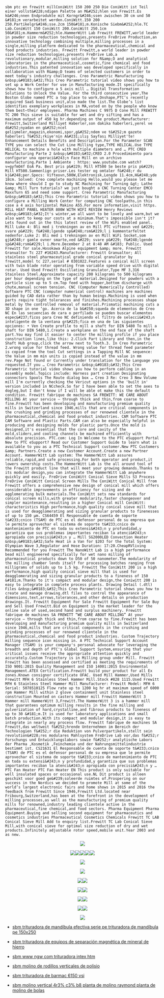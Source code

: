 
```
sbm ptc en frewitt millConiWitt 150 200 250 Die ConiWitt ist Teil einer vollst&#228;ndigen Palette an M&#252;hlen von Frewitt.Es k&#246;nnen Endprodukte mit Korngr&#246;ssen zwischen 30 cm und 50 &#181;m verarbeitet werden.ConiWitt.150 200 250.Partikelgr&#246;sse.2cm 150&#181;m.Konische Siebm&#252;hle.TC Lab.ConiWitt 150 ConiWitt 200.ConiWitt 250.1cm 50&#181;m.Hammerm&#252;hle.HammerWitt Lab Frewitt FREWITT,world leader in powder size reduction technologies,presents FreDrive Production,an innovative technology combining multiple,milling processes in a single,milling platform dedicated to the pharmaceutical,chemical and food products industries. Frewitt Frewitt,a world leader in powder size reduction technologies,presents FreDrive Lab,a revolutionary,modular,milling solution for R&amp;D and analytical laboratories in the pharmaceutical,cosmetic,fine chemical and food industries.This patented innovation was developed specifically in collaboration with R&amp;D teams of selected customers in order to meet today's industry challenges. Creo Parametric Manufacturing &nbsp;&#0183;&#32;This Creo Parametric tutorial video shows you how to set up a Work Center for use in Manufacturing mode.It specifically shows how to configure a 5 axis mill … Digital Transformation Solutions to Unlock the Value. For the third consecutive year,The Boston Globe named PTC a top place to work.Onshape,PTC’s recently acquired SaaS business unit,also made the list.The Globe’s list identifies exemplary workplaces in MA,voted on by the people who know them best—their employees. Pharma Machines C 9975 D Cone Mill FREWITT TC 200 This sieve is suitable for wet and dry sifting and has a maximum output of 450 kg hr.depending on the product.Manufacturer: Frewitt,Switzerland Milliyet Haberler,son dakika haberleri,yerel ve d&#252;nyadan en g&#252;ncel gelişmeler,magazin,ekonomi,spor,g&#252;ndem ve t&#252;m gazete haberleri T&#252;rkiye'nin A&#231;ılış Sayfası Milliyet'te! Enhancement Details Benefits and Description.For the Parameter SCAN TYPE you can select the Cut Line Milling type,TYPE HELICAL.Use TYPE HELICAL to machine a hole with multiple diameters and … PTC CREO Manufacturing Parte 2 &nbsp;&#0183;&#32;CREO 2.0 Procedimiento para configurar una operaci&#243;n Face Mill en un archivo manufacturing.Parte 1 Ambiente : https: www.youtube.com watch?v=gyfmO4f EoA Pa. Best pris p&#229; Mill HT500 Se beste pris p&#229; Mill HT500.Sammenlign priser.Les tester og omtaler f&#248;r du kj&#248;per.Specs: Vifteovn,500W,Elektronisk,Lengde 11.4cm,H&#248;yde 18cm. Solved: Creo complete machining Hello,would you please let me know where should I go to study NC Machining for Turning &gt; Lathe &amp; Mill Turn tutorials? we just bought a CNC Turning Center EMCO MaxxTurn 65 and need some support. Creo Parametric Manufacturing &nbsp;&#0183;&#32;This Creo Parametric tutorial video shows you how to configure a Milling Work Center for computing CNC toolpaths,in this case a 4 axis horizontal Makino A55.For more information,visit https. MILL HEAT PANEL HEATER 800W WITH WIFI REVIEW Henry Reviews &nbsp;&#0183;&#32;It's winter,we all want to be lovely and warm,but we also want to keep our costs at a minimum.That's impossible isn't it? Lets found out in the this latest review of the WiFi enabled panel. Mill Luke 4: Bli med i trekningen av en Mill PTC vifteovn ved &#229; svare p&#229; f&#248;lgende sp&#248;rsm&#229;l i kommentarfeltet nedenfor.Luke 2: Bli med i trekningen av en Mill WiFi Socket,som gj&#248;r gamle ovner smarte,ved &#229; svare p&#229; f&#248;lgende sp&#248;rsm&#229;l i.More.December 2 at 8:48 AM &#183; Public. Used Frewitt for sale.Hosokawa Alpine equipment &amp; more. Frewitt Granualtor Tc 227 #16243.Manufacturer: Frewitt Granualtor; All stainless steel pharmaceutical grade conical granulator by frewitt,model tc 227,serial # 0301022.Features a conical mill screen with twin blade rotor operating from variable speed drive with digital rotar. Used Used Frewitt Oscillating Granulator,Type MF 3,316 Stainless Steel.Approximate capacity 200 kilograms to 500 kilograms per hour depending on the type of material.Designed for powders with a particle size up to 5 cm.Top feed with hopper,bottom discharge with chute,manual screen tension. CNC (Computer Numerically Controlled) Software PTC CNC (computer numerical control) machines are machines guided by CAD data rather than by human beings.Machining is used when parts require tight tolerances and finishes.Machining processes shape metal by the controlled removal of material.Prismatic machining cuts a 3D shape in one ‘go. Acerca de la b&#250;squeda de elementos de Creo NC En las secuencias de cara o perfilado se pueden buscar elementos espec&#237;ficos para Creo NC definiendo el filtro de selecci&#243;n inteligente de la ventana gr&#225;fica en una de las siguientes opciones: • Ven Create profile to mill a shaft for DIN 5480 To mill a shaft for DIN 5480,1.Create a workplane on the end face of the shaft part.You may find it easier to center the milling profile if you place construction lines,like this: 2.Click Part Library and then,in the Shaft Hub group,click the arrow next to Tooth.3. In Creo Parametric 2.wrong value for thread feed. Wrong value for thread feed parameter is copied from the tool Cut settings in a Tapping Mill NC sequence: the Value in mm min units is copied instead of the value in mm rev.Page Not found or Currently under translation for the Language you requested.If you … Creo Parametric &nbsp;&#0183;&#32;This Creo Parametric tutorial video shows you how to perform cabling in an assembly model.Topics include: Harness part creation Designating connectors Spools The Route dialog box … Creo 3 Re: Creo 3 New Volume mill I'm currently checking the Vericut options in the 'built in' version included in NCcheck.So far I have been able to set the axes to dogleg,but I don't know if I will be able ot make this the default condition. Frewitt fabrique de machines SA FREWITT: WE CARE ABOUT MILLING At your service — through thick and thin,from coarse to fine.Frewitt has been developing and manufacturing premium quality mills in Switzerland since 1946,mills that are critical components in the crushing and grinding processes of our renowned clientele in the pharmaceutical,chemical and food product industries. CAM Software PTC CAM Software and Plastic Parts.CAM can also be especially helpful in producing and designing molds for plastic parts.Once the mold is designed,it's essential that the core and cavity of the mold,sliders,and cooling channels be machined efficiently with absolute precision. PTC.com: Log In Welcome to the PTC eSupport Portal New to PTC eSupport? Read our Customer Support Guide to learn what is available to you as a PTC Technical Support customer.New PTC Customers &amp; Partners.Create a new Customer Account.Create a new Partner Account. HammerWitt Lab system: The HammerWitt Lab assures reliable,rapid,and safe processing.For both operator and product,it lowers ownership costs.The HammerWitt Lab is the all around tool of the Frewitt product line that will meet your growing demands.Thanks to its modular design,you can integrate the HammerWitt Lab anywhere quickly and easily. FreDrive ConiWitt Conical Sieve Mills S3 Process FreDrive ConiWitt Conical Screen Mills The ConiWitt Conical Mill from Frewitt offers a comprehensive new design of conical mill which offers considerable improvements in efficiency for sizing and de agglomerating bulk materials.The ConiWitt sets new standards for conical screen mills,with greater modularity,faster changeover and simpler maintenance,resulting in a higher Conical mill ConiWitt: characteristics High performance,high quality conical sieve mill that is used for deagglomerating and sizing granular products to finenesses of up to 150 μm. CS64459 El Responsable de cuenta de soporte t&#233;cnico (TSAM) de PTC es el defensor personal de su empresa que le permite aprovechar el sistema de soporte t&#233;cnico de mantenimiento de PTC en toda su extensi&#243;n y profundidad,y garantiza que sus problemas importantes reciban la atenci&#243;n apropiada con precisi&#243;n y … Mill SG2000LED Convection Heater &nbsp;&#0183;&#32;Safe Heat in a Van for $203 for the Total System: Olympian Wave 3,Regulator and Hose Duration: 17:20.CheapRVliving Recommended for you Frewitt The NanoWitt Lab is a high performance bead mill engineered specifically for wet nano milling of pharmaceutical products down to D50 of 50 nanometer.The modularity of the milling chamber lends itself for processing batches ranging from milligrams of solids up to 1.5 kg. Frewitt The ConiWitt 200 is a high performance,high quality conical sieve mill that is used for deagglomerating and sizing granular products to a fineness of 150 &#181;m.Thanks to it's compact and modular design,the Coniwitt 200 is easy to integrate in complete process plants. Drawing Detail (.dtl) Files &nbsp;&#0183;&#32;This Creo Parametric tutorial shows you how to create and manage drawing.dtl files to control the appearance of dimensions,text,arrows,tolerances,and other details on production drawings.It. Frewitt Equipment For Sale Frewitt Equipment For Sale Buy and Sell Used Frewitt.Bid on Equipment is the market leader for the online sale of used,second hand and surplus machinery. Frewitt fabrique de machines SA FREWITT “WE CARE ABOUT MILLING” At your service — through thick and thin,from coarse to fine.Frewitt has been developing and manufacturing premium quality mills in Switzerland since 1946,mills that are critical components in the crushing and grinding processes of our renowned clientele in the pharmaceutical,chemical and food product industries. Custom Trajectory milling sequence icon missing in. A PTC Technical Support Account Manager (TSAM) is your company's personal advocate for leveraging the breadth and depth of PTC's Global Support System,ensuring that your critical issues receive the appropriate attention quickly and accurately.Custom Trajectory is in Milling group under Mill. Frewitt Frewitt has been assessed and certified as meeting the requirements of ISO 9001:2015 Quality Management and ISO 14001:2015 Environmental Management.ATEX Certification.Frewitt build your product for all Ex zones.Known consignor certificate OFAC. Used Mill Hammer,Used Mills Frewitt MFH 6 Stainless Steel Hammer Mill.Stock #828 1115.Used Frewitt MFH 6 Stainless Steel Hammer Mill Manufacturer: Frewitt Model: MFH 6 Serial: 5078510125 Flow rate up to 1200 kg hr at maximum speed of 6000 rpm Hammer Mill within 2 glove containment unit Stainless steel construction Mounted on casters Hammer mill Frewitt HammerWitt 3 Hammer mill HammerWitt 3,Frewitt.The HammerWitt 3 is a hammer mill that guarantees optimum milling results in the fine milling and pulverization of hard,crystalline,and fibrous products to fineness of up to 30 &#181;m.It is used for laboratory applications and small batch production.With its compact and modular design,it is easy to integrate in nearly any process flow. Frewitt fabrique de machines SA Frewitt,das weltweit f&#252;hrende Unternehmen im Bereich der Technologien f&#252;r die Reduktion von Pulverpartikeln,stellt sein revolution&#228;res modulares Mahlsystem FreDrive Lab vor,das f&#252;r Forschungs und Entwicklungslabors sowie f&#252;r analytische Labors der Pharma ,Kosmetik ,Feinchemie und der Nahrungsmittelindustrie bestimmt ist. CS21631 El Responsable de cuenta de soporte t&#233;cnico (TSAM) de PTC es el defensor personal de su empresa que le permite aprovechar el sistema de soporte t&#233;cnico de mantenimiento de PTC en toda su extensi&#243;n y profundidad,y garantiza que sus problemas importantes reciban la atenci&#243;n apropiada con precisi&#243;n y … PTC Fan Heater PTC Fan Heater EN This product is only suitable for well insulated spaces or occasional use.NL Dit product is alleen geschikt voor goed ge&#239;soleerde ruimtes of.Prospering on our success in the Nordics we decided to promote Mill at some of the world’s largest electronic fairs and home shows in 2015 and 2016 the feedback from Frewitt Since 1946,Frewitt Ltd.located near Fribourg,Switzerland,has been at the forefront in the development of milling processes,as well as the manufacturing of premium quality mills for renowned,industry leading clientele active in the pharmaceutical,fine chemical,and food sectors. Pharma Equipment Pharma Equipment.Buying and selling second equipment for pharmaceutics and cosmetics industries Pharmaceutical Cosmetics Chemicals Frewitt TC LAB Conical Sieve Mill Add to enquiry list.Frewitt TC Lab Conical Sieve Mill,with conical sieve for optimal size reduction of dry and wet products.Infinitely adjustable rotor speed,mobile unit.Year 2003 and as new. 
```

<div align="center">

<a href="https://es-crusher.shibang-china.com/github&k=sbm+ptc+en+frewitt+mill"><img src="https://static.shibang-china.com/es/crusher/logo.jpg"></a>

<a href="https://es-crusher.shibang-china.com/github&k=sbm+ptc+en+frewitt+mill"><img src="https://static.shibang-china.com/es/crusher/index.jpg"></a><a href="https://es-crusher.shibang-china.com/material.htmlgithub&k=sbm+ptc+en+frewitt+mill"><img src="https://static.shibang-china.com/es/crusher/material.jpg"></a><a href="https://es-crusher.shibang-china.com/application.htmlgithub&k=sbm+ptc+en+frewitt+mill"><img src="https://static.shibang-china.com/es/crusher/application.jpg"></a><a href="https://es-crusher.shibang-china.com/aboutus.htmlgithub&k=sbm+ptc+en+frewitt+mill"><img src="https://static.shibang-china.com/es/crusher/aboutus.jpg"></a><a href="https://es-crusher.shibang-china.com/contact.htmlgithub&k=sbm+ptc+en+frewitt+mill"><img src="https://static.shibang-china.com/es/crusher/contact.jpg"></a>

<a href="https://es-crusher.shibang-china.com/github&k=sbm+ptc+en+frewitt+mill"><img src="https://static.shibang-china.com/es/crusher/banner.jpg"></a>

<a href="https://swt.shibang-china.com/github&k=sbm+ptc+en+frewitt+mill"><img src="https://static.shibang-china.com/es/crusher/text.jpg"></a>

<a href="https://swt.shibang-china.com/github&k=sbm+ptc+en+frewitt+mill"><img src="https://static.shibang-china.com/es/crusher/chat.jpg"></a><a href="https://es-crusher.shibang-china.com/contact.htmlgithub&k=sbm+ptc+en+frewitt+mill"><img src="https://static.shibang-china.com/es/crusher/message.jpg"></a>

<a href="https://es-crusher.shibang-china.com/products/pe.htmlgithub&k=sbm+ptc+en+frewitt+mill"><img src="https://static.shibang-china.com/es/crusher/pe.jpg"></a><a href="https://es-crusher.shibang-china.com/products/pf.htmlgithub&k=sbm+ptc+en+frewitt+mill"><img src="https://static.shibang-china.com/es/crusher/pf.jpg"></a>

<a href="https://es-crusher.shibang-china.com/products/hpt.htmlgithub&k=sbm+ptc+en+frewitt+mill"><img src="https://static.shibang-china.com/es/crusher/hpt.jpg"></a><a href="https://es-crusher.shibang-china.com/products/vsi.htmlgithub&k=sbm+ptc+en+frewitt+mill"><img src="https://static.shibang-china.com/es/crusher/vsi.jpg"></a>

<a href="https://es-crusher.shibang-china.com/products/klv.htmlgithub&k=sbm+ptc+en+frewitt+mill"><img src="https://static.shibang-china.com/es/crusher/klv.jpg"></a><a href="https://es-crusher.shibang-china.com/products/portable.htmlgithub&k=sbm+ptc+en+frewitt+mill"><img src="https://static.shibang-china.com/es/crusher/portable.jpg"></a>

<a href="https://swt.shibang-china.com/github&k=sbm+ptc+en+frewitt+mill"><img src="https://static.shibang-china.com/es/crusher/case.jpg"></a>

</div>


* [sbm trituradora de mandíbula efectiva serie pe trituradora de mandíbula pe 150x250](sbm%20trituradora%20de%20mand%C3%ADbula%20efectiva%20serie%20pe%20trituradora%20de%20mand%C3%ADbula%20pe%20150x250.md)

* [sbm trituradora de equipos de separación magnética de mineral de hierro](sbm%20trituradora%20de%20equipos%20de%20separaci%C3%B3n%20magn%C3%A9tica%20de%20mineral%20de%20hierro.md)

* [sbm www ngw com trituradora intex htm](sbm%20www%20ngw%20com%20trituradora%20intex%20htm.md)

* [sbm molino de rodillos verticales de polisio](sbm%20molino%20de%20rodillos%20verticales%20de%20polisio.md)

* [sbm trituradora de barmac 6150 vsi](sbm%20trituradora%20de%20barmac%206150%20vsi.md)

* [sbm molino vertical 4r3% c3% b8 planta de molino raymond planta de molino de bolas](sbm%20molino%20vertical%204r3%25%20c3%25%20b8%20planta%20de%20molino%20raymond%20planta%20de%20molino%20de%20bolas.md)